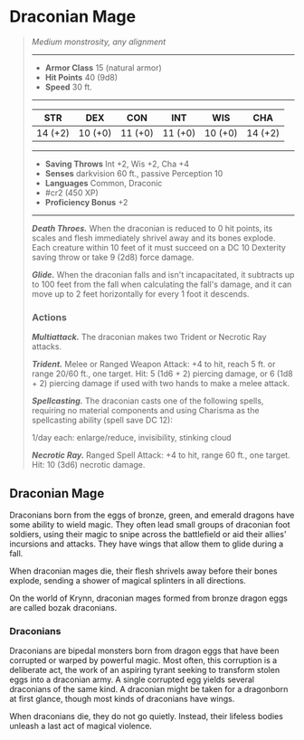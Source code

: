 # Draconian Mage
>*Medium monstrosity, any alignment*
>___
>- **Armor Class** 15 (natural armor)
>- **Hit Points** 40 (9d8)
>- **Speed** 30 ft.
>___
>|STR|DEX|CON|INT|WIS|CHA|
>|:---:|:---:|:---:|:---:|:---:|:---:|
>|14 (+2)|10 (+0)|11 (+0)|11 (+0)|10 (+0)|14 (+2)|
>___
>- **Saving Throws** Int +2, Wis +2, Cha +4
>- **Senses** darkvision 60 ft., passive Perception 10
>- **Languages** Common, Draconic
>- #cr2 (450 XP)
>- **Proficiency Bonus** +2
>___
>***Death Throes.*** When the draconian is reduced to 0 hit points, its scales and flesh immediately shrivel away and its bones explode. Each creature within 10 feet of it must succeed on a DC 10 Dexterity saving throw or take 9 (2d8) force damage.  
>
>***Glide.*** When the draconian falls and isn't incapacitated, it subtracts up to 100 feet from the fall when calculating the fall's damage, and it can move up to 2 feet horizontally for every 1 foot it descends.  
>
>### Actions
>***Multiattack.*** The draconian makes two Trident or Necrotic Ray attacks.  
>
>***Trident.*** Melee  or Ranged Weapon Attack: +4 to hit, reach 5 ft. or range 20/60 ft., one target. Hit: 5 (1d6 + 2) piercing damage, or 6 (1d8 + 2) piercing damage if used with two hands to make a melee attack.  
>
>***Spellcasting.*** The draconian casts one of the following spells, requiring no material components and using Charisma as the spellcasting ability (spell save DC 12):  
>
>1/day each: enlarge/reduce, invisibility, stinking cloud  
>
>
>***Necrotic Ray.*** Ranged Spell Attack: +4 to hit, range 60 ft., one target. Hit: 10 (3d6) necrotic damage.

## Draconian Mage

Draconians born from the eggs of bronze, green, and emerald dragons have some ability to wield magic. They often lead small groups of draconian foot soldiers, using their magic to snipe across the battlefield or aid their allies' incursions and attacks. They have wings that allow them to glide during a fall.

When draconian mages die, their flesh shrivels away before their bones explode, sending a shower of magical splinters in all directions.

On the world of Krynn, draconian mages formed from bronze dragon eggs are called bozak draconians.

### Draconians
Draconians are bipedal monsters born from dragon eggs that have been corrupted or warped by powerful magic. Most often, this corruption is a deliberate act, the work of an aspiring tyrant seeking to transform stolen eggs into a draconian army. A single corrupted egg yields several draconians of the same kind. A draconian might be taken for a dragonborn at first glance, though most kinds of draconians have wings.

When draconians die, they do not go quietly. Instead, their lifeless bodies unleash a last act of magical violence.